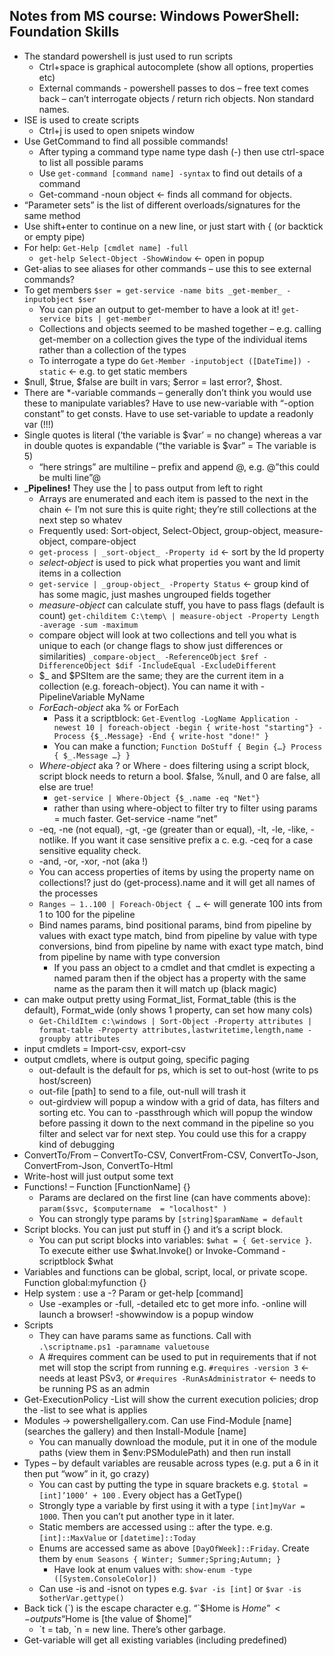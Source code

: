 
## Notes from MS course: Windows PowerShell: Foundation Skills

*	The standard powershell is just used to run scripts
    *	Ctrl+space is graphical autocomplete (show all options, properties etc)
    *	External commands - powershell passes to dos – free text comes back – can’t interrogate objects / return rich objects. Non standard names.
*	ISE is used to create scripts
    *	Ctrl+j is used to open snipets window
*	Use GetCommand to find all possible commands!
    *	After typing a command type name type dash (-) then use ctrl-space to list all possible params
    *	Use `get-command [command name] -syntax` to find out details of a command
    *	Get-command  -noun object <- finds all command for objects.
*	“Parameter sets” is the list of different overloads/signatures for the same method
*	Use shift+enter to continue on a new line, or just start with { (or backtick or empty pipe)
*	For help: `Get-Help [cmdlet name] -full`
    *	`get-help Select-Object -ShowWindow` <- open in popup
*	Get-alias to see aliases for other commands – use this to see external commands?
*	To get members
    `$ser = get-service -name bits
    _get-member_ -inputobject $ser`
    * You can pipe an output to get-member to have a look at it! `get-service bits | get-member`
    * Collections and objects seemed to be mashed together – e.g. calling get-member on a collection gives the type of the individual items rather than a collection of the types
    *	To interrogate a type do `Get-Member -inputobject ([DateTime]) -static`    <- e.g. to get static members
*	$null, $true, $false are built in vars; $error = last error?, $host. 
*	There are *-variable commands – generally don’t think you would use these to manipulate variables? Have to use new-variable with “-option constant” to get consts. Have to use set-variable to update a readonly var (!!!)
*	Single quotes is literal (‘the variable is $var’ = no change) whereas a var in double quotes is expandable (“the variable is $var” = The variable is 5)
    *	“here strings” are multiline – prefix and append @, e.g. @”this could be multi line”@
*	___Pipelines!__ They use the | to pass output from left to right
    *	Arrays are enumerated and each item is passed to the next in the chain <- I’m not sure this is quite right; they’re still collections at the next step so whatev
    *	Frequently used: Sort-object, Select-Object, group-object, measure-object, compare-object
    *	`get-process | _sort-object_ -Property id` <- sort by the Id property
    *	_select-object_ is used to pick what properties you want and limit items in a collection
    *	`get-service | _group-object_ -Property Status` <- group kind of has some magic, just mashes ungrouped fields together
    *	_measure-object_ can calculate stuff, you have to pass flags (default is count)
      `get-childitem C:\temp\ | measure-object -Property Length -average -sum -maximum`
    *	compare object will look at two collections and tell you what is unique to each (or change flags to show just differences or similarities)
      `_compare-object_ -ReferenceObject $ref -DifferenceObject $dif -IncludeEqual -ExcludeDifferent`
    *	$_ and $PSItem are the same; they are the current item in a collection (e.g. foreach-object). You can name it with -PipelineVariable MyName
    *	_ForEach-object_ aka % or ForEach
        *	Pass it a scriptblock: `Get-Eventlog -LogName Application -newest 10 | foreach-object -begin { write-host "starting"} -Process {$_.Message} -End { write-host "done!" }`
        * You can make a function; `Function DoStuff { Begin {…} Process { $_.Message …} }`
    * _Where-object_ aka ? or Where - does filtering using a script block, script block needs to return a bool. $false, %null, and 0 are false, all else are true!
        * `get-service | Where-Object {$_.name -eq "Net"}`
        *	rather than using where-object to filter try to filter using params = much faster. Get-service -name “net”
    *	-eq, -ne (not equal), -gt, -ge (greater than or equal), -lt, -le, -like, -notlike. If you want it case sensitive prefix a c. e.g. -ceq for a case sensitive equality check. 
    *	-and, -or, -xor, -not (aka !)
    *	You can access properties of items by using the property name on collections!? just do (get-process).name and it will get all names of the processes
    *	`Ranges – 1..100 | Foreach-Object { …`	<- will generate 100 ints from 1 to 100 for the pipeline
    *	Bind names params, bind positional params, bind from pipeline by values with exact type match, bind from pipeline by value with type conversions, bind from pipeline by name with exact type match, bind from pipeline by name with type conversion
        *	If you pass an object to a cmdlet and that cmdlet is expecting a named param then if the object has a property with the same name as the param then it will match up (black magic)
  *	can make output pretty using Format_list, Format_table (this is the default), Format_wide (only shows 1 property, can set how many cols)
      *	`Get-ChildItem c:\windows | Sort-Object -Property attributes | format-table -Property attributes,lastwritetime,length,name -groupby attributes`
  *	input cmdlets = Import-csv, export-csv
  *	output cmdlets, where is output going, specific paging
      *	out-default is the default for ps, which is set to out-host (write to ps host/screen)
      *	out-file [path] to send to a file, out-null will trash it
      *	out-girdview will popup a window with a grid of data, has filters and sorting etc. You can to -passthrough which will popup the window before passing it down to the next command in the pipeline so you filter and select var for next step. You could use this for a crappy kind of debugging
  *	ConvertTo/From – ConvertTo-CSV, ConvertFrom-CSV, ConvertTo-Json, ConvertFrom-Json, ConvertTo-Html
  *	Write-host will just output some text
  *	Functions! – Function [FunctionName] {}
      *	Params are declared on the first line (can have comments above): `param($svc, $computername  = "localhost" ) `
      *	You can strongly type params by `[string]$paramName = default`
  *	Script blocks. You can just put stuff in {} and it’s a script block.
      *	You can put script blocks into variables: `$what = { Get-service }`. To execute either use $what.Invoke() or Invoke-Command -scriptblock $what
  *	Variables and functions can be global, script, local, or private scope. Function global:myfunction {}
  *	Help system : use a -? Param or get-help [command]
      *	Use -examples or -full, -detailed etc to get more info. -online will launch a browser! -showwindow is a popup window
  *	Scripts
      *	They can have params same as functions. Call with `.\scriptname.ps1 -paramname valuetouse`
      *	A #requires comment can be used to put in requirements that if not met will stop the script from running e.g. `#requires -version 3` <- needs at least PSv3, or `#requires -RunAsAdministrator` <- needs to be running PS as an admin
  *	Get-ExecutionPolicy -List will show the current execution policies; drop the -list to see what is applies
  *	Modules -> powershellgallery.com. Can use Find-Module [name] (searches the gallery) and then Install-Module [name]
      *	You can manually download the module, put it in one of the module paths (view them in $env:PSModulePath) and then run install
  *	Types – by default variables are reusable across types (e.g. put a 6 in it then put “wow” in it, go crazy)
      *	You can cast by putting the type in square brackets e.g. `$total = [int]’1000’ + 100` . Every object has a GetType()
      *	Strongly type a variable by first using it with a type `[int]myVar = 1000`. Then you can’t put another type in it later.
      *	Static members are accessed using :: after the type. e.g. `[int]::MaxValue`  or `[datetime]::Today`
      *	Enums are accessed same as above `[DayOfWeek]::Friday`. Create them by `enum Seasons { Winter; Summer;Spring;Autumn; }`
          *	Have look at enum values with: `show-enum -type ([System.ConsoleColor])`
      *	Can use -is and -isnot on types e.g. `$var -is [int]` or `$var -is $otherVar.gettype()`
  *	Back tick (\`) is the escape character e.g. “\`$Home is $Home” <- outputs “$Home is [the value of $home]”
      *	\`t = tab, \`n = new line. There’s other garbage.
  *	Get-variable will get all existing variables (including predefined)

